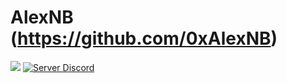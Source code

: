 # AlexNB (https://github.com/0xAlexNB)
[![](https://img.shields.io/youtube/channel/subscribers/UCnTxwFZ_j763lcooLW-IF0g?label=Follow%cYoutube?style=social&logo=youtube)](https://youtube.com/c/AlexNB)
[![Server Discord](https://img.shields.io/discord/911487285990674473?style=for-the-badge)](https://discord.gg/d5dZSfgBZr)

